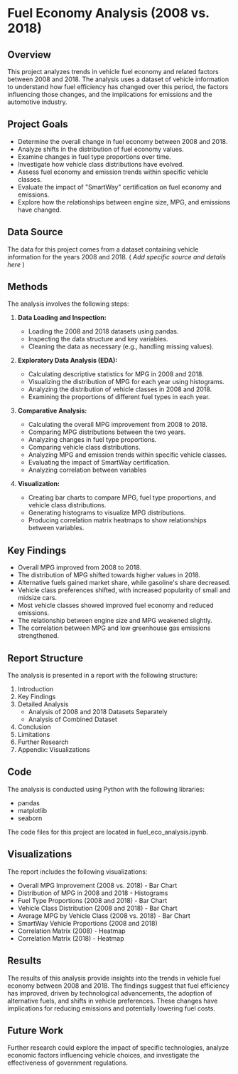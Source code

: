 # Fuel Economy Analysis (2008 vs. 2018)

## Overview

This project analyzes trends in vehicle fuel economy and related factors between 2008 and 2018.  The analysis uses a dataset of vehicle information to understand how fuel efficiency has changed over this period, the factors influencing those changes, and the implications for emissions and the automotive industry.

## Project Goals

* Determine the overall change in fuel economy between 2008 and 2018.
* Analyze shifts in the distribution of fuel economy values.
* Examine changes in fuel type proportions over time.
* Investigate how vehicle class distributions have evolved.
* Assess fuel economy and emission trends within specific vehicle classes.
* Evaluate the impact of "SmartWay" certification on fuel economy and emissions.
* Explore how the relationships between engine size, MPG, and emissions have changed.

## Data Source

The data for this project comes from a dataset containing vehicle information for the years 2008 and 2018.  ( *Add specific source and details here* )

## Methods

The analysis involves the following steps:

1.  **Data Loading and Inspection:**
    * Loading the 2008 and 2018 datasets using pandas.
    * Inspecting the data structure and key variables.
    * Cleaning the data as necessary (e.g., handling missing values).

2.  **Exploratory Data Analysis (EDA):**
    * Calculating descriptive statistics for MPG in 2008 and 2018.
    * Visualizing the distribution of MPG for each year using histograms.
    * Analyzing the distribution of vehicle classes in 2008 and 2018.
    * Examining the proportions of different fuel types in each year.

3.  **Comparative Analysis:**
    * Calculating the overall MPG improvement from 2008 to 2018.
    * Comparing MPG distributions between the two years.
    * Analyzing changes in fuel type proportions.
    * Comparing vehicle class distributions.
    * Analyzing MPG and emission trends within specific vehicle classes.
    * Evaluating the impact of SmartWay certification.
    * Analyzing correlation between variables

4.  **Visualization:**
    * Creating bar charts to compare MPG, fuel type proportions, and vehicle class distributions.
    * Generating histograms to visualize MPG distributions.
    * Producing correlation matrix heatmaps to show relationships between variables.

## Key Findings

* Overall MPG improved from 2008 to 2018.
* The distribution of MPG shifted towards higher values in 2018.
* Alternative fuels gained market share, while gasoline's share decreased.
* Vehicle class preferences shifted, with increased popularity of small and midsize cars.
* Most vehicle classes showed improved fuel economy and reduced emissions.
* The relationship between engine size and MPG weakened slightly.
* The correlation between MPG and low greenhouse gas emissions strengthened.

## Report Structure

The analysis is presented in a report with the following structure:

1.  Introduction
2.  Key Findings
3.  Detailed Analysis
    * Analysis of 2008 and 2018 Datasets Separately
    * Analysis of Combined Dataset
4.  Conclusion
5.  Limitations
6.  Further Research
7.  Appendix: Visualizations

## Code

The analysis is conducted using Python with the following libraries:

* pandas
* matplotlib
* seaborn

The code files for this project are located in fuel_eco_analysis.ipynb.

## Visualizations

The report includes the following visualizations:

* Overall MPG Improvement (2008 vs. 2018) - Bar Chart
* Distribution of MPG in 2008 and 2018 - Histograms
* Fuel Type Proportions (2008 and 2018) - Bar Chart
* Vehicle Class Distribution (2008 and 2018) - Bar Chart
* Average MPG by Vehicle Class (2008 vs. 2018) - Bar Chart
* SmartWay Vehicle Proportions (2008 and 2018)
* Correlation Matrix (2008) - Heatmap
* Correlation Matrix (2018) - Heatmap

## Results

The results of this analysis provide insights into the trends in vehicle fuel economy between 2008 and 2018.  The findings suggest that fuel efficiency has improved, driven by technological advancements, the adoption of alternative fuels, and shifts in vehicle preferences.  These changes have implications for reducing emissions and potentially lowering fuel costs.

## Future Work

Further research could explore the impact of specific technologies, analyze economic factors influencing vehicle choices, and investigate the effectiveness of government regulations.
